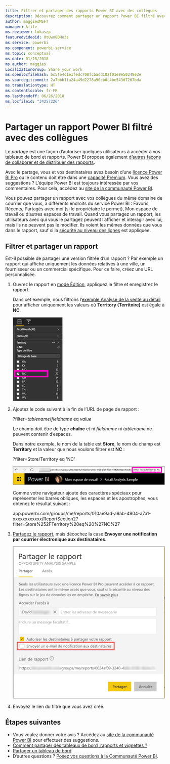 ```yaml
---
title: Filtrer et partager des rapports Power BI avec des collègues
description: Découvrez comment partager un rapport Power BI filtré avec des collègues de votre organisation.
author: maggiesMSFT
manager: kfile
ms.reviewer: lukaszp
featuredvideoid: 0tUwn8DHo3s
ms.service: powerbi
ms.component: powerbi-service
ms.topic: conceptual
ms.date: 01/18/2018
ms.author: maggies
LocalizationGroup: Share your work
ms.openlocfilehash: bc5fe4c1e1fedc700fcbadd182f01e9e50348e3e
ms.sourcegitcommit: 2a7bbb1fa24a49d2278a90cb0c4be543d7267bda
ms.translationtype: HT
ms.contentlocale: fr-FR
ms.lasthandoff: 06/26/2018
ms.locfileid: "34257226"
---
```

# <a name="share-a-filtered-power-bi-report-with-your-coworkers"></a>Partager un rapport Power BI filtré avec des collègues
Le *partage* est une façon d’autoriser quelques utilisateurs à accéder à vos tableaux de bord et rapports. Power BI propose également [d’autres façons de collaborer et de distribuer des rapports](service-how-to-collaborate-distribute-dashboards-reports.md).

Avec le partage, vous et vos destinataires avez besoin d’une [licence Power BI Pro](service-free-vs-pro.md) ou le contenu doit être dans une [capacité Premium](service-premium.md). Vous avez des suggestions ? L’équipe Power BI est toujours intéressée par vos commentaires. Pour cela, accédez au [site de la communauté Power BI](https://community.powerbi.com/).

Vous pouvez partager un rapport avec vos collègues du même domaine de courrier que vous, à différents endroits du service Power BI : Favoris, Récents, Partagés avec moi (si le propriétaire le permet), Mon espace de travail ou d’autres espaces de travail. Quand vous partagez un rapport, les utilisateurs avec qui vous le partagez peuvent l’afficher et interagir avec lui, mais ils ne peuvent pas le modifier. Ils voient les mêmes données que vous dans le rapport, sauf si la [sécurité au niveau des lignes](service-admin-rls.md) est appliquée. 

## <a name="filter-and-share-a-report"></a>Filtrer et partager un rapport
Est-il possible de partager une version filtrée d’un rapport ? Par exemple un rapport qui affiche uniquement les données relatives à une ville, un fournisseur ou un commercial spécifique. Pour ce faire, créez une URL personnalisée.

1. Ouvrez le rapport en [mode Édition](service-reading-view-and-editing-view.md), appliquez le filtre et enregistrez le rapport.
   
   Dans cet exemple, nous filtrons l’[exemple Analyse de la vente au détail](sample-tutorial-connect-to-the-samples.md) pour afficher uniquement les valeurs où **Territory (Territoire)** est égale à **NC**.
   
   ![Volet Filtre du rapport](media/service-share-reports/power-bi-filter-report2.png)
2. Ajoutez le code suivant à la fin de l’URL de page de rapport :
   
   ?filter=*tablename*/*fieldname* eq *value*
   
    Le champ doit être de type **chaîne** et ni *fieldname* ni *tablename* ne peuvent contenir d’espaces.
   
   Dans notre exemple, le nom de la table est **Store**, le nom du champ est **Territory** et la valeur que nous voulons filtrer est **NC** :
   
    ?filter=Store/Territory eq 'NC'
   
   ![URL de rapport filtré](media/service-share-reports/power-bi-filter-url3.png)
   
   Comme votre navigateur ajoute des caractères spéciaux pour représenter les barres obliques, les espaces et les apostrophes, vous obtenez le résultat suivant :
   
   app.powerbi.com/groups/me/reports/010ae9ad-a9ab-4904-a7a1-xxxxxxxxxxxx/ReportSection2?filter=Store%252FTerritory%20eq%20%27NC%27

3. [Partagez le rapport](service-share-dashboards.md), mais décochez la case **Envoyer une notification par courrier électronique aux destinataires**. 

    ![Boîte de dialogue Partager le rapport](media/service-share-reports/power-bi-share-report-dialog.png)

4. Envoyez le lien du filtre que vous avez créé.

## <a name="next-steps"></a>Étapes suivantes
* Vous voulez donner votre avis ? Accédez au [site de la communauté Power BI](https://community.powerbi.com/) pour effectuer des suggestions.
* [Comment partager des tableaux de bord, rapports et vignettes ?](service-how-to-collaborate-distribute-dashboards-reports.md)
* [Partager un tableau de bord](service-share-dashboards.md)
* D’autres questions ? [Posez vos questions à la Communauté Power BI](http://community.powerbi.com/).

